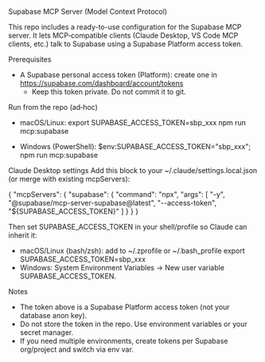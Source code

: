 Supabase MCP Server (Model Context Protocol)

This repo includes a ready-to-use configuration for the Supabase MCP server. It lets MCP‑compatible clients (Claude Desktop, VS Code MCP clients, etc.) talk to Supabase using a Supabase Platform access token.

Prerequisites
- A Supabase personal access token (Platform): create one in https://supabase.com/dashboard/account/tokens
  - Keep this token private. Do not commit it to git.

Run from the repo (ad‑hoc)
- macOS/Linux:
  export SUPABASE_ACCESS_TOKEN=sbp_xxx
  npm run mcp:supabase

- Windows (PowerShell):
  $env:SUPABASE_ACCESS_TOKEN="sbp_xxx"; npm run mcp:supabase

Claude Desktop settings
Add this block to your ~/.claude/settings.local.json (or merge with existing mcpServers):

{
  "mcpServers": {
    "supabase": {
      "command": "npx",
      "args": [
        "-y",
        "@supabase/mcp-server-supabase@latest",
        "--access-token",
        "${SUPABASE_ACCESS_TOKEN}"
      ]
    }
  }
}

Then set SUPABASE_ACCESS_TOKEN in your shell/profile so Claude can inherit it:
- macOS/Linux (bash/zsh): add to ~/.zprofile or ~/.bash_profile
  export SUPABASE_ACCESS_TOKEN=sbp_xxx
- Windows: System Environment Variables → New user variable SUPABASE_ACCESS_TOKEN.

Notes
- The token above is a Supabase Platform access token (not your database anon key).
- Do not store the token in the repo. Use environment variables or your secret manager.
- If you need multiple environments, create tokens per Supabase org/project and switch via env var.

